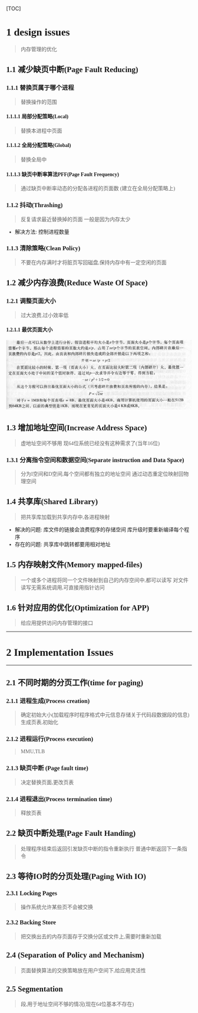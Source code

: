 [TOC]
<font face = "Consolas">

# 1 design issues
> 内存管理的优化

## 1.1 减少缺页中断(Page Fault Reducing)
### 1.1.1 替换页属于哪个进程
> 替换操作的范围
#### 1.1.1.1 局部分配策略(Local)
> 替换本进程中页面
#### 1.1.1.2 全局分配策略(Global)
> 替换全局中
#### 1.1.1.3 缺页中断率算法PFF(Page Fault Frequency)
> 通过缺页中断率动态的分配各进程的页面数
(建立在全局分配策略上)

### 1.1.2 抖动(Thrashing)
> 反复请求最近替换掉的页面
> 一般是因为内存太少
* 解决方法: 控制进程数量

### 1.1.3 清除策略(Clean Policy)
> 不要在内存满时才将脏页写回磁盘,保持内存中有一定空闲的页面

## 1.2 减少内存浪费(Reduce Waste Of Space)
### 1.2.1 调整页面大小
> 过大浪费,过小效率低
#### 1.2.1.1 最优页面大小
![1.1最优页面大小](./pics/6/1.1最优页面大小.png)

## 1.3 增加地址空间(Increase Address Space)
>虚地址空间不够用
 现64位系统已经没有这种需求了(当年16位)
### 1.3.1 分离指令空间和数据空间(Separate instruction and Data Space)
> 分为I空间和D空间,每个空间都有独立的地址空间
通过动态重定位映射回物理空间

## 1.4 共享库(Shared Library)
> 把共享库加载到共享内存中,各进程映射
* 解决的问题:
库文件的链接会浪费程序的存储空间
库升级时要重新编译每个程序
* 存在的问题:
共享库中跳转都要用相对地址

## 1.5 内存映射文件(Memory mapped-files)
> 一个或多个进程将同一个文件映射到自己的内存空间中,都可以读写
对文件读写无需系统调用,可直接用指针访问

## 1.6 针对应用的优化(Optimization for APP)
> 给应用提供访问内存管理的接口
****
# 2 Implementation Issues
****
## 2.1 不同时期的分页工作(time for paging)
### 2.1.1 进程生成(Process creation)
> 确定初始大小(加载程序时程序格式中元信息存储关于代码段数据段的信息)
  生成页表,初始化
### 2.1.2 进程运行(Process execution)
> MMU,TLB
### 2.1.3 缺页中断 (Page fault time)
> 决定替换页面,更改页表
### 2.1.4 进程退出(Process termination time)
> 释放页表

## 2.2 缺页中断处理(Page Fault Handing)
> 处理程序结束后返回引发缺页中断的指令重新执行
  普通中断返回下一条指令

## 2.3 等待IO时的分页处理(Paging With IO)
### 2.3.1 Locking Pages
> 操作系统允许某些页不会被交换
### 2.3.2 Backing Store
> 把交换出去的内存页面存于交换分区或文件上,需要时重新加载

## 2.4 (Separation of Policy and Mechanism)
> 页面替换算法的交换策略放在用户空间下,给应用灵活性

## 2.5 Segmentation
> 段,用于地址空间不够的情况(现在64位基本不存在)
